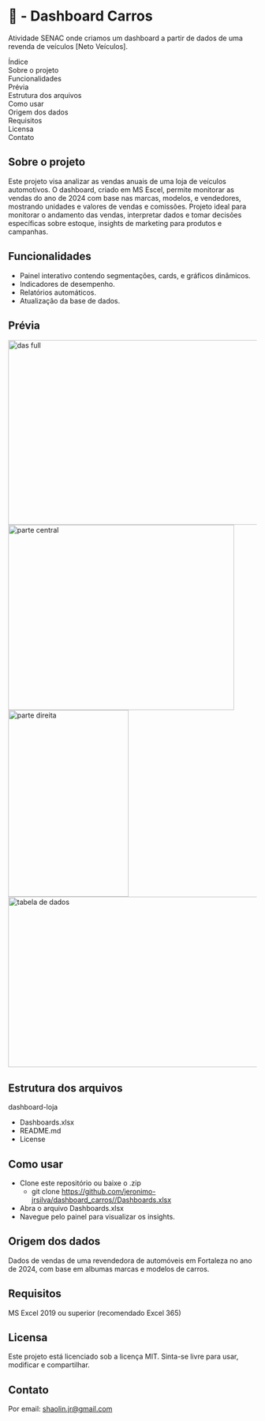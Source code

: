 # 🚗 - Dashboard Carros 
Atividade SENAC onde criamos um dashboard a partir de dados de uma revenda de veículos [Neto Veículos].

Índice\
Sobre o projeto\
Funcionalidades\
Prévia\
Estrutura dos arquivos\
Como usar\
Origem dos dados\
Requisitos\
Licensa\
Contato
## Sobre o projeto
  Este projeto visa analizar as vendas anuais de uma loja de veículos automotivos. O dashboard, criado em MS Escel, permite monitorar as vendas do ano de 2024 com base nas marcas, modelos, e vendedores, mostrando unidades e valores de vendas e comissões.
  Projeto ideal para monitorar o andamento das vendas, interpretar dados e tomar decisões específicas sobre estoque, insights de marketing para produtos e campanhas.
## Funcionalidades
- Painel interativo contendo segmentações, cards, e gráficos dinâmicos.
- Indicadores de desempenho.
- Relatórios automáticos.
- Atualização da base de dados.
## Prévia
<img width="846" height="374" alt="das full" src="https://github.com/user-attachments/assets/e62d2e46-2f6c-44a1-92c8-16348bbea1de" />
<img width="458" height="375" alt="parte central" src="https://github.com/user-attachments/assets/d963ba81-1efc-428b-bc29-5cefb2d6bc8a" />
<img width="244" height="378" alt="parte direita" src="https://github.com/user-attachments/assets/d1cfd716-37eb-4182-8b25-d83bf8544196" />
<img width="626" height="345" alt="tabela de dados" src="https://github.com/user-attachments/assets/a088f79d-73ca-4c51-9f9d-4ad5f6b0895d" />

## Estrutura dos arquivos
dashboard-loja
- Dashboards.xlsx
- README.md
- License

## Como usar
- Clone este repositório ou baixe o .zip
  - git clone https://github.com/jeronimo-jrsilva/dashboard_carros//Dashboards.xlsx
- Abra o arquivo Dashboards.xlsx
- Navegue pelo painel para visualizar os insights.  

## Origem dos dados
Dados de vendas de uma revendedora de automóveis em Fortaleza no ano de 2024, com base em albumas marcas e modelos de carros.

## Requisitos
MS Excel 2019 ou superior (recomendado Excel 365)

## Licensa
Este projeto está licenciado sob a licença MIT. Sinta-se livre para usar, modificar e compartilhar.

## Contato
Por email: shaolin.jr@gmail.com
